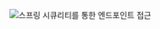 ![스프링 시큐리티를 통한 엔드포인트 접근](..%2F..%2F..%2F..%2F..%2Fvar%2Ffolders%2F1z%2Fzmqg13ts1rv6xl4d9gw07wx80000gn%2FT%2FTemporaryItems%2FNSIRD_screencaptureui_Vsq5AP%2F%EC%8A%A4%ED%81%AC%EB%A6%B0%EC%83%B7%202024-07-02%20%EC%98%A4%EC%A0%84%2012.19.32.png)